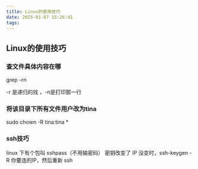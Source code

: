 ```yaml
---
title: Linux的使用技巧
date: 2025-01-07 15:26:41
tags:
---
```


## Linux的使用技巧

### 查文件具体内容在哪

grep -rn 

-r 是递归的找 ，-n是打印那一行



### 将该目录下所有文件用户改为tina

sudo chown -R tina:tina * 



### ssh技巧

linux 下有个包叫 sshpass（不用输密码）
密钥改变了 IP 没变时，ssh-keygen -R 你要连的IP，然后重新 ssh
